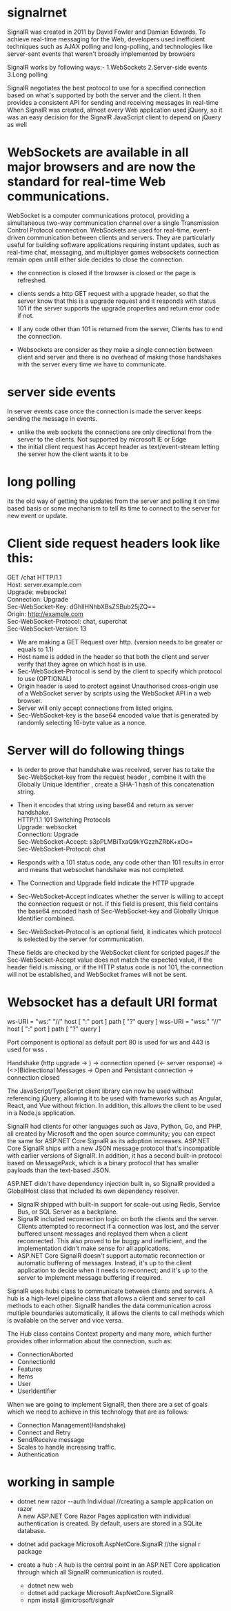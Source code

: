 # signalrnet
SignalR was created in 2011 by David Fowler and Damian Edwards.
To achieve real-time messaging for the Web, developers used inefficient techniques such as 
AJAX polling and 
long-polling, and technologies like 
server-sent events that weren't broadly implemented by browsers

SignalR works by following ways:-
1.WebSockets
2.Server-side events
3.Long polling

SignalR negotiates the best protocol to use for a specified connection based on what's supported by both the server and the client.
It then provides a consistent API for sending and receiving messages in real-time
When SignalR was created, almost every Web application used jQuery, so it was an easy decision for the SignalR JavaScript client to depend on jQuery as well

# WebSockets are available in all major browsers and are now the standard for real-time Web communications.
WebSocket is a computer communications protocol, providing a simultaneous two-way communication channel over a single Transmission Control Protocol connection.
WebSockets are used for real-time, event-driven communication between clients and servers. They are particularly useful for building software applications requiring 
instant updates, such as real-time chat, messaging, and multiplayer games
websockets connection remain open untill either side decides to close the connection.
- the connection is closed if the browser is closed or the page is refreshed.

 - clients sends a http GET request with a upgrade header, so that the server know that this is a upgrade request and it responds with status 101 
   if the server supports the upgrade properties and return error code if not.
 - If any code other than 101 is returned from the server, Clients has to end the connection.
 - Websockets are consider as they make a single connection between client and server and there is no overhead of making those handshakes with the server every time 
   we have to communicate.

# server side events
In server events case once the connection is made the server keeps sending the message in events.
- unlike the web sockets the connections are only directional from the server to the clients. Not supported by microsoft IE or Edge
- the initial client request has Accept header as text/event-stream letting the server how the client wants it to be

# long polling 
its the old way of getting the updates from the server and polling it on time based basis 
or some mechanism to tell its time to connect to the server for new event or update.

# Client side request headers look like this:
 GET /chat HTTP/1.1 <br/>
        Host: server.example.com<br/>
        Upgrade: websocket<br/>
        Connection: Upgrade<br/>
        Sec-WebSocket-Key: dGhlIHNhbXBsZSBub25jZQ==<br/>
        Origin: http://example.com<br/>
        Sec-WebSocket-Protocol: chat, superchat<br/>
        Sec-WebSocket-Version: 13<br/>

- We are making a GET Request over http. (version needs to be greater or equals to 1.1)
- Host name is added in the header so that both the client and server verify that they agree on which host is in use.
- Sec-WebSocket-Protocol is send by the client to specify which protocol to use (OPTIONAL)
- Origin header is used to protect against Unauthorised cross-origin use of a WebSocket server by scripts using the WebSocket API in a web browser. 
- Server will only accept connections from listed origins.
- Sec-WebSocket-key is the base64 encoded value that is generated by randomly selecting 16-byte value as a nonce.

# Server will do following things
- In order to prove that handshake was received, server has to take the Sec-WebSocket-key from the request header , 
 combine it with the Globally Unique Identifier , create a SHA-1 hash of this concatenation string.
- Then it encodes that string using base64 and return as server handshake.<br/>
HTTP/1.1 101 Switching Protocols<br/>
        Upgrade: websocket<br/>
        Connection: Upgrade<br/>
        Sec-WebSocket-Accept: s3pPLMBiTxaQ9kYGzzhZRbK+xOo=<br/>
        Sec-WebSocket-Protocol: chat<br/>

- Responds with a 101 status code, any code other than 101 results in error and means that websocket handshake was not completed.
- The Connection and Upgrade field indicate the HTTP upgrade
- Sec-WebSocket-Accept indicates whether the server is willing to accept the connection request or not. if this field is present, 
  this field contains the base64 encoded hash of Sec-WebSocket-key and Globally Unique Identifier combined.
- Sec-WebSocket-Protocol is an optional field, it indicates which protocol is selected by the server for communication.

These fields are checked by the WebSocket client for scripted pages.If the Sec-WebSocket-Accept value does not match the expected value, 
if the header field is missing, or if the HTTP status code is not 101, the connection will not be established, and WebSocket frames will not be sent.

# Websocket has a default URI format
ws-URI = "ws:" "//" host [ ":" port ] path [ "?" query ]
wss-URI = "wss:" "//" host [ ":" port ] path [ "?" query ]

Port component is optional as default port 80 is used for ws and 443 is used for wss .

Handshake (http upgrade -> ) -> connection opened (<- server response) ->  (<>)Bidirectional Messages -> Open and Persistant connection -> connection closed

The JavaScript/TypeScript client library can now be used without referencing jQuery, allowing it to be used with frameworks such as Angular, React, and Vue without friction. 
In addition, this allows the client to be used in a Node.js application.

SignalR had clients for other languages such as Java, Python, Go, and PHP, all created by Microsoft and the open source community; 
you can expect the same for ASP.NET Core SignalR as its adoption increases.
ASP.NET Core SignalR ships with a new JSON message protocol that's incompatible with earlier versions of SignalR.
In addition, it has a second built-in protocol based on MessagePack, which is a binary protocol that has smaller payloads than the text-based JSON.

ASP.NET didn't have dependency injection built in, so SignalR provided a GlobalHost class that included its own dependency resolver.
 - SignalR shipped with built-in support for scale-out using Redis, Service Bus, or SQL Server as a backplane.
 - SignalR included reconnection logic on both the clients and the server. Clients attempted to reconnect if a 
   connection was lost, and the server buffered unsent messages and replayed them when a client reconnected. 
   This also proved to be buggy and inefficient, and the implementation didn't make sense for all applications.
- ASP.NET Core SignalR doesn't support automatic reconnection or automatic buffering of messages. Instead,
  it's up to the client application to decide when it needs to reconnect; and it's up to the server to implement message buffering if required.

SignalR uses hubs class to communicate between clients and servers.
A hub is a high-level pipeline class that allows a client and server to call methods to each other. SignalR handles the data communication across multiple boundaries automatically, it allows the clients to call methods which is available on the server and vice versa.

The Hub class contains Context property and many more, which further provides other information about the connection, such as:
- ConnectionAborted
- ConnectionId
- Features
- Items
- User
- UserIdentifier

When we are going to implement SignalR, then there are a set of goals which we need to achieve in this technology that are as follows:
- Connection Management(Handshake)
- Connect and Retry
- Send/Receive message
- Scales to handle increasing traffic.
- Authentication

# working in sample 
- dotnet new razor --auth Individual //creating a sample application on razor<br/>
A new ASP.NET Core Razor Pages application with individual authentication is created. By default, users are stored in a SQLite database.<br/>

- dotnet add package Microsoft.AspNetCore.SignalR  //the signal r package
- create a hub : A hub is the central point in an ASP.NET Core application through which all SignalR 
  communication is routed.

  - dotnet new web
  - dotnet add package Microsoft.AspNetCore.SignalR
  - npm install @microsoft/signalr

